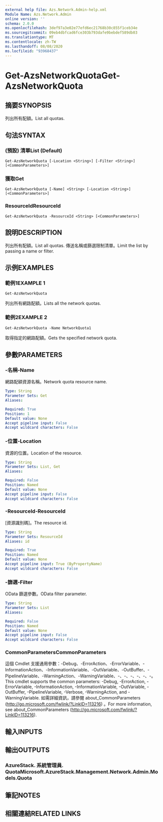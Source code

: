 ```yaml
---
external help file: Azs.Network.Admin-help.xml
Module Name: Azs.Network.Admin
online version: ''
schema: 2.0.0
ms.openlocfilehash: 3def97a3e02e77efd6ec21768b30c855f1ceb34e
ms.sourcegitcommit: 09eb4dbfcad6fce303b793dafe9bebdef589db03
ms.translationtype: MT
ms.contentlocale: zh-TW
ms.lasthandoff: 08/08/2020
ms.locfileid: "93968437"
---
```

# <span data-ttu-id="361fe-101">Get-AzsNetworkQuota</span><span class="sxs-lookup"><span data-stu-id="361fe-101">Get-AzsNetworkQuota</span></span>

## <span data-ttu-id="361fe-102">摘要</span><span class="sxs-lookup"><span data-stu-id="361fe-102">SYNOPSIS</span></span>
<span data-ttu-id="361fe-103">列出所有配額。</span><span class="sxs-lookup"><span data-stu-id="361fe-103">List all quotas.</span></span>

## <span data-ttu-id="361fe-104">句法</span><span class="sxs-lookup"><span data-stu-id="361fe-104">SYNTAX</span></span>

### <span data-ttu-id="361fe-105"> (預設) 清單</span><span class="sxs-lookup"><span data-stu-id="361fe-105">List (Default)</span></span>
```
Get-AzsNetworkQuota [-Location <String>] [-Filter <String>] [<CommonParameters>]
```

### <span data-ttu-id="361fe-106">獲取</span><span class="sxs-lookup"><span data-stu-id="361fe-106">Get</span></span>
```
Get-AzsNetworkQuota [-Name] <String> [-Location <String>] [<CommonParameters>]
```

### <span data-ttu-id="361fe-107">ResourceId</span><span class="sxs-lookup"><span data-stu-id="361fe-107">ResourceId</span></span>
```
Get-AzsNetworkQuota -ResourceId <String> [<CommonParameters>]
```

## <span data-ttu-id="361fe-108">說明</span><span class="sxs-lookup"><span data-stu-id="361fe-108">DESCRIPTION</span></span>
<span data-ttu-id="361fe-109">列出所有配額。</span><span class="sxs-lookup"><span data-stu-id="361fe-109">List all quotas.</span></span>
<span data-ttu-id="361fe-110">傳送名稱或篩選限制清單。</span><span class="sxs-lookup"><span data-stu-id="361fe-110">Limit the list by passing a name or filter.</span></span>

## <span data-ttu-id="361fe-111">示例</span><span class="sxs-lookup"><span data-stu-id="361fe-111">EXAMPLES</span></span>

### <span data-ttu-id="361fe-112">範例1</span><span class="sxs-lookup"><span data-stu-id="361fe-112">EXAMPLE 1</span></span>
```
Get-AzsNetworkQuota
```

<span data-ttu-id="361fe-113">列出所有網路配額。</span><span class="sxs-lookup"><span data-stu-id="361fe-113">Lists all the  network quotas.</span></span>

### <span data-ttu-id="361fe-114">範例2</span><span class="sxs-lookup"><span data-stu-id="361fe-114">EXAMPLE 2</span></span>
```
Get-AzsNetworkQuota -Name NetworkQuota1
```

<span data-ttu-id="361fe-115">取得指定的網路配額。</span><span class="sxs-lookup"><span data-stu-id="361fe-115">Gets the specified network quota.</span></span>

## <span data-ttu-id="361fe-116">參數</span><span class="sxs-lookup"><span data-stu-id="361fe-116">PARAMETERS</span></span>

### <span data-ttu-id="361fe-117">-名稱</span><span class="sxs-lookup"><span data-stu-id="361fe-117">-Name</span></span>
<span data-ttu-id="361fe-118">網路配額資源名稱。</span><span class="sxs-lookup"><span data-stu-id="361fe-118">Network quota resource name.</span></span>

```yaml
Type: String
Parameter Sets: Get
Aliases:

Required: True
Position: 1
Default value: None
Accept pipeline input: False
Accept wildcard characters: False
```

### <span data-ttu-id="361fe-119">-位置</span><span class="sxs-lookup"><span data-stu-id="361fe-119">-Location</span></span>
<span data-ttu-id="361fe-120">資源的位置。</span><span class="sxs-lookup"><span data-stu-id="361fe-120">Location of the resource.</span></span>

```yaml
Type: String
Parameter Sets: List, Get
Aliases:

Required: False
Position: Named
Default value: None
Accept pipeline input: False
Accept wildcard characters: False
```

### <span data-ttu-id="361fe-121">-ResourceId</span><span class="sxs-lookup"><span data-stu-id="361fe-121">-ResourceId</span></span>
<span data-ttu-id="361fe-122">[資源識別碼]。</span><span class="sxs-lookup"><span data-stu-id="361fe-122">The resource id.</span></span>

```yaml
Type: String
Parameter Sets: ResourceId
Aliases: id

Required: True
Position: Named
Default value: None
Accept pipeline input: True (ByPropertyName)
Accept wildcard characters: False
```

### <span data-ttu-id="361fe-123">-篩選</span><span class="sxs-lookup"><span data-stu-id="361fe-123">-Filter</span></span>
<span data-ttu-id="361fe-124">OData 篩選參數。</span><span class="sxs-lookup"><span data-stu-id="361fe-124">OData filter parameter.</span></span>

```yaml
Type: String
Parameter Sets: List
Aliases:

Required: False
Position: Named
Default value: None
Accept pipeline input: False
Accept wildcard characters: False
```

### <span data-ttu-id="361fe-125">CommonParameters</span><span class="sxs-lookup"><span data-stu-id="361fe-125">CommonParameters</span></span>
<span data-ttu-id="361fe-126">這個 Cmdlet 支援通用參數：-Debug、-ErrorAction、-ErrorVariable、-InformationAction、-InformationVariable、-OutVariable、-OutBuffer、-PipelineVariable、-WarningAction、-WarningVariable、-、-、-、-、-、-。</span><span class="sxs-lookup"><span data-stu-id="361fe-126">This cmdlet supports the common parameters: -Debug, -ErrorAction, -ErrorVariable, -InformationAction, -InformationVariable, -OutVariable, -OutBuffer, -PipelineVariable, -Verbose, -WarningAction, and -WarningVariable.</span></span> <span data-ttu-id="361fe-127">如需詳細資訊，請參閱 about_CommonParameters (http://go.microsoft.com/fwlink/?LinkID=113216) 。</span><span class="sxs-lookup"><span data-stu-id="361fe-127">For more information, see about_CommonParameters (http://go.microsoft.com/fwlink/?LinkID=113216).</span></span>

## <span data-ttu-id="361fe-128">輸入</span><span class="sxs-lookup"><span data-stu-id="361fe-128">INPUTS</span></span>

## <span data-ttu-id="361fe-129">輸出</span><span class="sxs-lookup"><span data-stu-id="361fe-129">OUTPUTS</span></span>

### <span data-ttu-id="361fe-130">AzureStack. 系統管理員. Quota</span><span class="sxs-lookup"><span data-stu-id="361fe-130">Microsoft.AzureStack.Management.Network.Admin.Models.Quota</span></span>

## <span data-ttu-id="361fe-131">筆記</span><span class="sxs-lookup"><span data-stu-id="361fe-131">NOTES</span></span>

## <span data-ttu-id="361fe-132">相關連結</span><span class="sxs-lookup"><span data-stu-id="361fe-132">RELATED LINKS</span></span>
